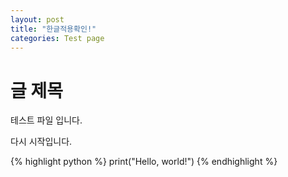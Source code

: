 ```yaml
---
layout: post
title: "한글적용확인!"
categories: Test page
---
```


# 글 제목

테스트 파일 입니다.

다시 시작입니다.

{% highlight python %}
print("Hello, world!")
{% endhighlight %}